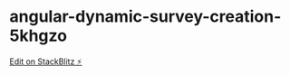# angular-dynamic-survey-creation-5khgzo

[Edit on StackBlitz ⚡️](https://stackblitz.com/edit/angular-dynamic-survey-creation-5khgzo)